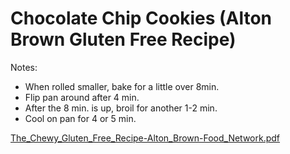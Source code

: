 # Chocolate Chip Cookies (Alton Brown Gluten Free Recipe)

Notes:

* When rolled smaller, bake for a little over 8min.
* Flip pan around after 4 min.
* After the 8 min. is up, broil for another 1-2 min.
* Cool on pan for 4 or 5 min.

[The_Chewy_Gluten_Free_Recipe-Alton_Brown-Food_Network.pdf](./file/The_Chewy_Gluten_Free_Recipe-Alton_Brown-Food_Network.pdf)
